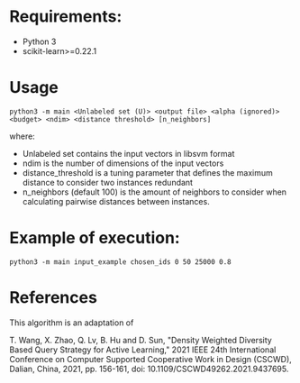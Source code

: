 # Requirements:
 - Python 3
 - scikit-learn>=0.22.1

# Usage

```
python3 -m main <Unlabeled set (U)> <output file> <alpha (ignored)> <budget> <ndim> <distance threshold> [n_neighbors]
```

where:

- Unlabeled set contains the input vectors in libsvm format
- ndim is the number of dimensions of the input vectors
- distance_threshold is a tuning parameter that defines the maximum distance to consider two instances redundant
- n_neighbors (default 100) is the amount of neighbors to consider when calculating pairwise distances between instances.


# Example of execution:
```
python3 -m main input_example chosen_ids 0 50 25000 0.8
```

# References

This algorithm is an adaptation of 

T. Wang, X. Zhao, Q. Lv, B. Hu and D. Sun, "Density Weighted Diversity Based Query Strategy for Active Learning," 2021 IEEE 24th International Conference on Computer Supported Cooperative Work in Design (CSCWD), Dalian, China, 2021, pp. 156-161, doi: 10.1109/CSCWD49262.2021.9437695.




